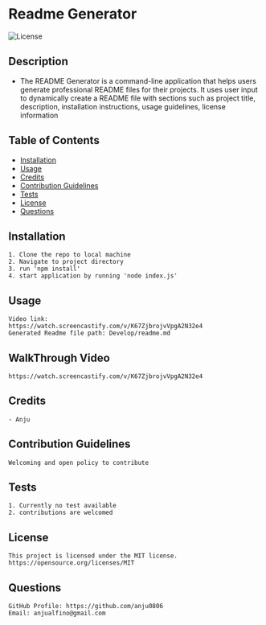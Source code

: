 
  # Readme Generator

  ![License](https://img.shields.io/badge/License-MIT-yellow.svg)

  ## Description
  - The README Generator is a command-line application that helps users generate professional README files for their projects. It uses user input to dynamically create a README file with sections such as project title, description, installation instructions, usage guidelines, license information

  ## Table of Contents
   - [Installation](#installation)
   - [Usage](#usage)
   - [Credits](#credits)
   - [Contribution Guidelines](#contributionguidelines)
   - [Tests](#tests)
   - [License](#license)
   - [Questions](#questions)

  ## Installation
    1. Clone the repo to local machine
    2. Navigate to project directory
    3. run 'npm install'
    4. start application by running 'node index.js'

  ## Usage
    Video link:
    https://watch.screencastify.com/v/K67ZjbrojvVpgA2N32e4
    Generated Readme file path: Develop/readme.md

  ## WalkThrough Video
    https://watch.screencastify.com/v/K67ZjbrojvVpgA2N32e4

  ## Credits
    - Anju

  ## Contribution Guidelines
    Welcoming and open policy to contribute

  ## Tests
    1. Currently no test available
    2. contributions are welcomed

  ## License
    This project is licensed under the MIT license.
    https://opensource.org/licenses/MIT

  ## Questions
    GitHub Profile: https://github.com/anju0806
    Email: anjualfino@gmail.com
